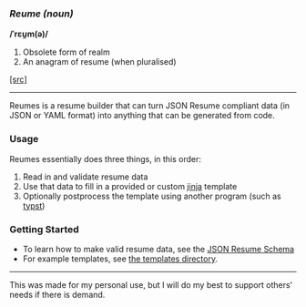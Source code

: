 ### **_Reume_** *(noun)*
**/ˈrɛu̯m(ə)/**

1. Obsolete form of realm
2. An anagram of resume (when pluralised)

[[src]](https://en.wiktionary.org/wiki/reume)

---

Reumes is a resume builder that can turn JSON Resume compliant data (in JSON or YAML format)
into anything that can be generated from code.

### Usage

Reumes essentially does three things, in this order:
1. Read in and validate resume data
2. Use that data to fill in a provided or custom [jinja](https://jinja.palletsprojects.com/en/stable/) template
3. Optionally postprocess the template using another program (such as [typst](https://typst.app/))

### Getting Started
- To learn how to make valid resume data, see the [JSON Resume Schema](https://jsonresume.org/schema)
- For example templates, see [the templates directory](./resume/templates).

---

This was made for my personal use, but I will do my best to support others' needs if there is demand.

